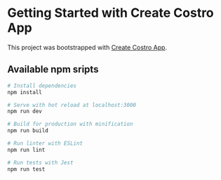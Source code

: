 # Getting Started with Create Costro App

This project was bootstrapped with [Create Costro App](https://github.com/costrojs/create-costro-app).

## Available npm sripts

```bash
# Install dependencies
npm install

# Serve with hot reload at localhost:3000
npm run dev

# Build for production with minification
npm run build

# Run linter with ESLint
npm run lint

# Run tests with Jest
npm run test
```
